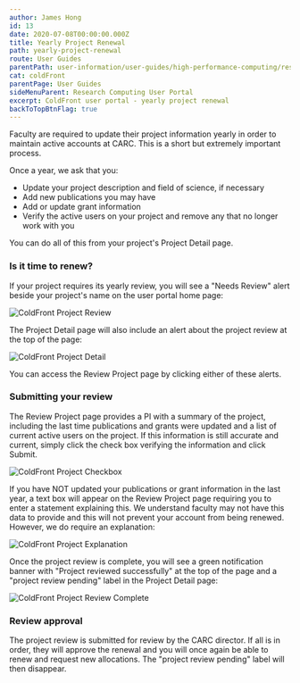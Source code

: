 ```yaml
---
author: James Hong
id: 13
date: 2020-07-08T00:00:00.000Z
title: Yearly Project Renewal
path: yearly-project-renewal
route: User Guides
parentPath: user-information/user-guides/high-performance-computing/research-computing-user-portal
cat: coldFront
parentPage: User Guides
sideMenuParent: Research Computing User Portal
excerpt: ColdFront user portal - yearly project renewal
backToTopBtnFlag: true
---
```


Faculty are required to update their project information yearly in order to maintain active accounts at CARC.  This is a short but extremely important process.

Once a year, we ask that you:
* Update your project description and field of science, if necessary
* Add new publications you may have
* Add or update grant information
* Verify the active users on your project and remove any that no longer work with you

You can do all of this from your project's Project Detail page.

### Is it time to renew?

If your project requires its yearly review, you will see a "Needs Review" alert beside your project's name on the user portal home page:

![ColdFront Project Review](/images/coldfront_project_review.png)

The Project Detail page will also include an alert about the project review at the top of the page:  

![ColdFront Project Detail](/images/coldfront_project_detail.png)

You can access the Review Project page by clicking either of these alerts.

### Submitting your review

The Review Project page provides a PI with a summary of the project, including the last time publications and grants were updated and a list of current active users on the project. If this information is still accurate and current, simply click the check box verifying the information and click Submit.

![ColdFront Project Checkbox](/images/coldfront_project_detailcheckbox.png)

If you have NOT updated your publications or grant information in the last year, a text box will appear on the Review Project page requiring you to enter a statement explaining this. We understand faculty may not have this data to provide and this will not prevent your account from being renewed.  However, we do require an explanation:

![ColdFront Project Explanation](/images/coldfront_project_detailexplanation.png)

Once the project review is complete, you will see a green notification banner with "Project reviewed successfully" at the top of the page and a "project review pending" label in the Project Detail page:

![ColdFront Project Review Complete](/images/coldfront_project_reviewcomplete.png)

### Review approval

The project review is submitted for review by the CARC director. If all is in order, they will approve the renewal and you will once again be able to renew and request new allocations. The "project review pending" label will then disappear.

